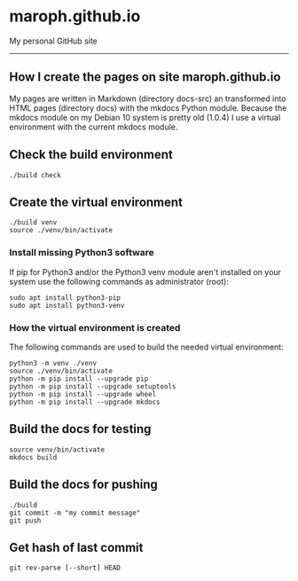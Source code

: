 # maroph.github.io
My personal GitHub site

---

## How I create the pages on site maroph.github.io
My pages are written in Markdown (directory docs-src) an transformed
into HTML pages (directory docs) with the mkdocs Python module. Because the mkdocs 
module on my Debian 10 system is pretty old (1.0.4) I use a virtual environment with
the current mkdocs module.

## Check the build environment

    ./build check

## Create the virtual environment

    ./build venv
    source ./venv/bin/activate

### Install missing Python3 software
If pip for Python3 and/or the Python3 venv module aren't installed on your system
use the following commands as administrator (root):

    sudo apt install python3-pip
    sudo apt install python3-venv

### How the virtual environment is created
The following commands are used to build the needed virtual environment:

    python3 -m venv ./venv
    source ./venv/bin/activate
    python -m pip install --upgrade pip
    python -m pip install --upgrade setuptools
    python -m pip install --upgrade wheel
    python -m pip install --upgrade mkdocs

##  Build the docs for testing

    source venv/bin/activate
    mkdocs build

## Build the docs for pushing

    ./build
    git commit -m "my commit message"
    git push

## Get hash of last commit

    git rev-parse [--short] HEAD


